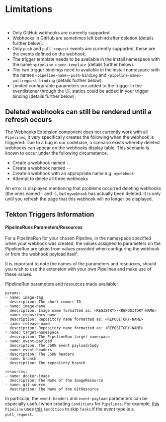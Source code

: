 # Limitations
<br/>

- Only GitHub webhooks are currently supported.
- Webhooks in GitHub are sometimes left behind after deletion (details further below).
- Only `push` and `pull_request` events are currently supported, these are the events defined on the webhook.
- The trigger template needs to be available in the install namespace with the name `<pipeline-name>-template` (details further below).
- The two trigger bindings need to available in the install namespace with the names `<pipeline-name>-push-binding` and `<pipeline-name>-pullrequest-binding` (details further below).
- Limited configurable parameters are added to the trigger in the eventlistener through the UI, statics could be added in your trigger binding (details further below).

## Deleted webhooks can still be rendered until a refresh occurs

The Webhooks Extension component does not currently work with all `Pipelines`, it very specifically creates the following when the webhook is triggered:
Due to a bug in *our* codebase, a scenario exists whereby deleted webhooks can appear on the webhooks display table. This scenario is known to occur under the following circumstance.

- Create a webhook named `-`
- Create a webhook named `--`
- Create a webhook with an appropriate name e.g. `mywebhook`
- Attempt to delete all three webhooks

An error is displayed mentioning that problems occurred deleting webhooks (the ones named - and -), but `mywebhook` has actually been deleted. It is only until you refresh the page that this webhook will no longer be displayed.

## Tekton Triggers Information



#### PipelineRuns Parameters/Resources

For a PipelineRun for your chosen Pipeline, in the namespace specified when your webhook was created, the values assigned to parameters on the PipelineRun are taken from values provided when configuring the webhook or from the webhook payload itself.

It is important to note the names of the parameters and resources, should you wish to use the extension with your own Pipelines and make use of these values.

PipelineRun parameters and resources made available:

```
params:
- name: image-tag
  description: The short commit ID
- name: image-name
  description: Image name formatted as: <REGISTRY>/<REPOSITORY-NAME>
- name: repository-name
  description: Repository name formatted as: <REPOSITORY-NAME>
- name: release-name
  description: Repository name formatted as: <REPOSITORY-NAME>
- name: target-namespace
  description: The PipelineRun target namespace
- name: event-payload
  description: The JSON event payload/body
- name: event-headers
  description: The JSON headers
- name: branch
  description: The repository branch

resources:
- name: docker-image
  description: The Name of the ImageResource
- name: git-source
  description: The Name of the GitResource
```

In particular, the `event-headers` and `event-payload` parameters can be especially useful when creating `Conditions` for `Pipelines`. For example, [this](https://github.com/pipeline-hotel/example-pipelines/blob/master/config/pipeline.yaml) `Pipeline` uses [this](https://github.com/pipeline-hotel/example-pipelines/blob/master/config/deployment-condition.yaml) `Condition` to skip `Tasks` if the event type is a `pull_request`.
